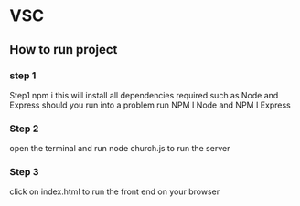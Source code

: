 # VSC

## How to run project

### step 1

Step1 npm i this will install all dependencies required such as Node and Express should you run into a problem run NPM I Node and NPM I Express

### Step 2

open the terminal and run node church.js to run the server


### Step 3

 click on index.html to run the front end on your browser